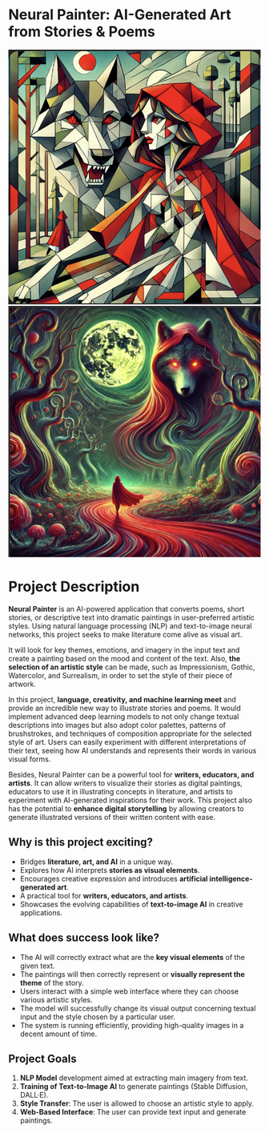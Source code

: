 # Neural Painter: AI-Generated Art from Stories & Poems

![](Images/Cubist-RedRidingHood.png)
![](Images/Surreal-RedRidingHood.png)
# Project Description

**Neural Painter** is an AI-powered application that converts poems, short stories, or descriptive text into dramatic paintings in user-preferred artistic styles. Using natural language processing (NLP) and text-to-image neural networks, this project seeks to make literature come alive as visual art.

It will look for key themes, emotions, and imagery in the input text and create a painting based on the mood and content of the text. Also, **the selection of an artistic style** can be made, such as Impressionism, Gothic, Watercolor, and Surrealism, in order to set the style of their piece of artwork. 

In this project, **language, creativity, and machine learning meet** and provide an incredible new way to illustrate stories and poems. It would implement advanced deep learning models to not only change textual descriptions into images but also adopt color palettes, patterns of brushstrokes, and techniques of composition appropriate for the selected style of art. Users can easily experiment with different interpretations of their text, seeing how AI understands and represents their words in various visual forms.

Besides, Neural Painter can be a powerful tool for **writers, educators, and artists**. It can allow writers to visualize their stories as digital paintings, educators to use it in illustrating concepts in literature, and artists to experiment with AI-generated inspirations for their work. This project also has the potential to **enhance digital storytelling** by allowing creators to generate illustrated versions of their written content with ease.

## Why is this project exciting?

- Bridges **literature, art, and AI** in a unique way.
- Explores how AI interprets **stories as visual elements**.
- Encourages creative expression and introduces **artificial intelligence-generated art**.
- A practical tool for **writers, educators, and artists**.
- Showcases the evolving capabilities of **text-to-image AI** in creative applications.

## What does success look like?

- The AI will correctly extract what are the **key visual elements** of the given text.
- The paintings will then correctly represent or **visually represent the theme** of the story.
- Users interact with a simple web interface where they can choose various artistic styles.
- The model will successfully change its visual output concerning textual input and the style chosen by a particular user.
- The system is running efficiently, providing high-quality images in a decent amount of time.

## Project Goals

1. **NLP Model** development aimed at extracting main imagery from text.
2. **Training of Text-to-Image AI** to generate paintings (Stable Diffusion, DALL·E).
3. **Style Transfer**: The user is allowed to choose an artistic style to apply.
4. **Web-Based Interface**: The user can provide text input and generate paintings.
